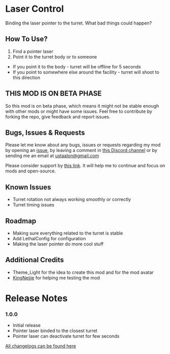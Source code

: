 # Laser Control
Binding the laser pointer to the turret. What bad things could happen?

## How To Use?
1. Find a pointer laser
2. Point it to the turret body or to someone

- If you point it to the body - turret will be offline for 5 seconds
- If you point to somewhere else around the facility - turret will shoot to this direction

## THIS MOD IS ON BETA PHASE
So this mod is on beta phase, which means it might not be stable enough with other mods or might have some issues. Feel free to contribute by forking the repo, give feedback and report issues. 

## Bugs, Issues & Requests
Please let me know about any bugs, issues or requests regarding my mod by opening an [issue](https://github.com/ustaalon/LethalCompany.LaserControl/issues), by leaving a comment in [this Discord channel](https://discord.com/channels/1168655651455639582/1192080227241840640) or by sending me an email at ustaalon@gmail.com

Please consider support by [this link](https://ko-fi.com/ustaalon). It will help me to continue and focus on mods and open-source.

## Known Issues
- Turret rotation not always working smoothly or correctly 
- Turret timing issues

## Roadmap
- Making sure everything related to the turret is stable
- Add LethalConfig for configuration
- Making the laser pointer do more cool stuff

## Additional Credits
- Theme_Light for the idea to create this mod and for the mod avatar
- [KingNejjie](https://www.youtube.com/@KingNejjie) for helping me testing the mod

# Release Notes
### 1.0.0
- Initial release
- Pointer laser binded to the closest turret
- Pointer laser can deactivate turret for few seconds

[All changelogs can be found here](https://github.com/ustaalon/LethalCompany.LaserControl/blob/rc/CHANGELOG.md)